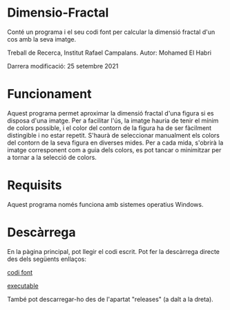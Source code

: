 # Dimensio-Fractal
Conté un programa i el seu codi font per calcular la dimensió fractal d'un cos amb la seva imatge. 

Treball de Recerca, Institut Rafael Campalans. Autor: Mohamed El Habri

Darrera modificació: 25 setembre 2021


# Funcionament
Aquest programa permet aproximar la dimensió fractal d'una figura si es disposa d'una imatge. Per a facilitar l'ús, la imatge hauria de tenir el mínim de colors possible, i el color del contorn de la figura ha de ser fàcilment distingible i no estar repetit. S'haurà de seleccionar manualment els colors del contorn de la seva figura en diverses mides. Per a cada mida, s'obrirà la imatge corresponent com a guia dels colors, es pot tancar o minimitzar per a tornar a la selecció de colors.


# Requisits
Aquest programa només funciona amb sistemes operatius Windows.


# Descàrrega

En la pàgina principal, pot llegir el codi escrit.
Pot fer la descàrrega directe des dels següents enllaços: 

[codi font](https://github.com/M-ElH/Dimensio-Fractal/releases/download/v.1/Codi.Font.zip)

[executable](https://github.com/M-ElH/Dimensio-Fractal/releases/download/v.1/Dimensio.Fractal.exe)


També pot descarregar-ho des de l'apartat "releases" (a dalt a la dreta).
